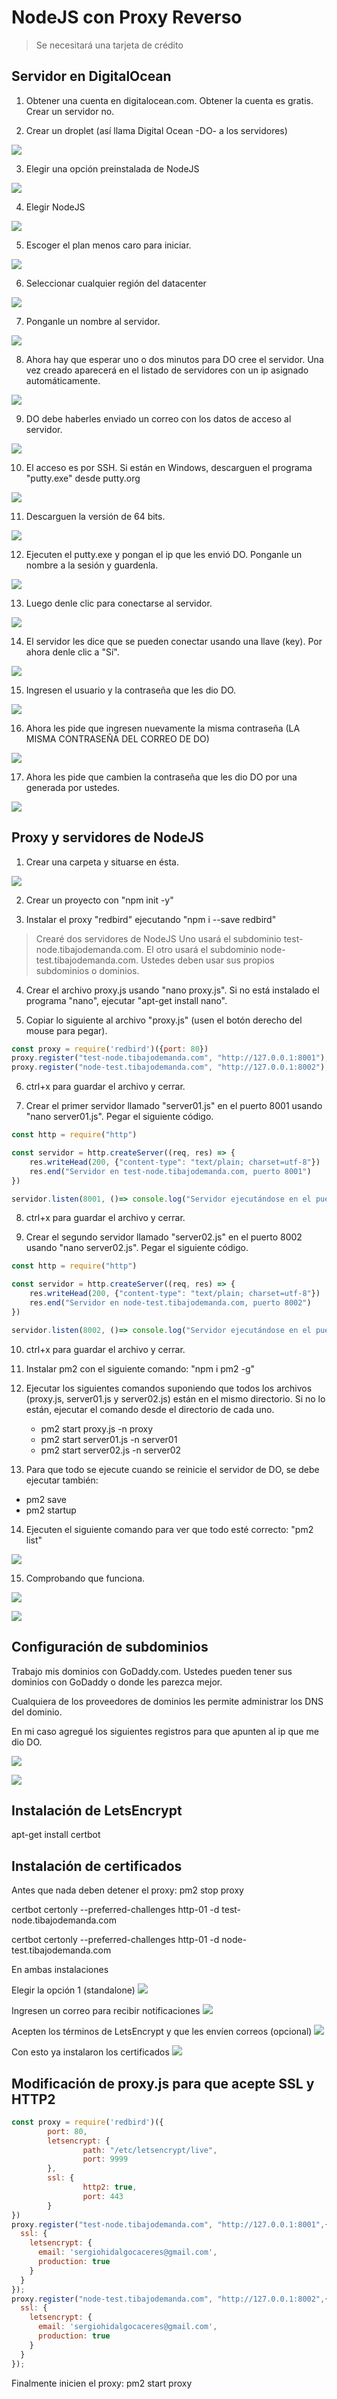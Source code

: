 # NodeJS con Proxy Reverso

> Se necesitará una tarjeta de crédito

## Servidor en DigitalOcean

1. Obtener una cuenta en digitalocean.com. Obtener la cuenta es gratis. Crear un servidor no.

2. Crear un droplet (así llama Digital Ocean -DO- a los servidores)

![](https://raw.githubusercontent.com/sergiohidalgocaceres/servidor-node-proxy/master/assets/img/01.png)

3. Elegir una opción preinstalada de NodeJS

![](https://raw.githubusercontent.com/sergiohidalgocaceres/servidor-node-proxy/master/assets/img/02.png)

4. Elegir NodeJS

![](https://raw.githubusercontent.com/sergiohidalgocaceres/servidor-node-proxy/master/assets/img/03.png)

5. Escoger el plan menos caro para iniciar.

![](https://raw.githubusercontent.com/sergiohidalgocaceres/servidor-node-proxy/master/assets/img/04.png)

6. Seleccionar cualquier región del datacenter

![](https://raw.githubusercontent.com/sergiohidalgocaceres/servidor-node-proxy/master/assets/img/05.png)

7. Ponganle un nombre al servidor.

![](https://raw.githubusercontent.com/sergiohidalgocaceres/servidor-node-proxy/master/assets/img/06.png)

8. Ahora hay que esperar uno o dos minutos para DO cree el servidor. Una vez creado aparecerá en el listado de servidores con un ip asignado automáticamente.

![](https://raw.githubusercontent.com/sergiohidalgocaceres/servidor-node-proxy/master/assets/img/07.png)

9. DO debe haberles enviado un correo con los datos de acceso al servidor.

![](https://raw.githubusercontent.com/sergiohidalgocaceres/servidor-node-proxy/master/assets/img/08.png)

10. El acceso es por SSH. Si están en Windows, descarguen el programa "putty.exe" desde putty.org

![](https://raw.githubusercontent.com/sergiohidalgocaceres/servidor-node-proxy/master/assets/img/09.png)

11. Descarguen la versión de 64 bits.

![](https://raw.githubusercontent.com/sergiohidalgocaceres/servidor-node-proxy/master/assets/img/24.png)

12. Ejecuten el putty.exe y pongan el ip que les envió DO. Ponganle un nombre a la sesión y guardenla.

![](https://raw.githubusercontent.com/sergiohidalgocaceres/servidor-node-proxy/master/assets/img/11.png)

13. Luego denle clic para conectarse al servidor.

![](https://raw.githubusercontent.com/sergiohidalgocaceres/servidor-node-proxy/master/assets/img/12.png)

14. El servidor les dice que se pueden conectar usando una llave (key). Por ahora denle clic a "Sí".

![](https://raw.githubusercontent.com/sergiohidalgocaceres/servidor-node-proxy/master/assets/img/13.png)

15. Ingresen el usuario y la contraseña que les dio DO.

![](https://raw.githubusercontent.com/sergiohidalgocaceres/servidor-node-proxy/master/assets/img/14.png)

16. Ahora les pide que ingresen nuevamente la misma contraseña (LA MISMA CONTRASEÑA DEL CORREO DE DO)

![](https://raw.githubusercontent.com/sergiohidalgocaceres/servidor-node-proxy/master/assets/img/15.png)

17. Ahora les pide que cambien la contraseña que les dio DO por una generada por ustedes.

![](https://raw.githubusercontent.com/sergiohidalgocaceres/servidor-node-proxy/master/assets/img/16.png)

## Proxy y servidores de NodeJS

1. Crear una carpeta y situarse en ésta. 

![](https://raw.githubusercontent.com/sergiohidalgocaceres/servidor-node-proxy/master/assets/img/17.png)

2. Crear un proyecto con "npm init -y"

3. Instalar el proxy "redbird" ejecutando "npm i --save redbird"

> Crearé dos servidores de NodeJS
> Uno usará el subdominio test-node.tibajodemanda.com.
> El otro usará el subdominio node-test.tibajodemanda.com.
> Ustedes deben usar sus propios subdominios o dominios.

4. Crear el archivo proxy.js usando "nano proxy.js". Si no está instalado el programa "nano", ejecutar "apt-get install nano".

5. Copiar lo siguiente al archivo "proxy.js" (usen el botón derecho del mouse para pegar).

```javascript
const proxy = require('redbird')({port: 80})
proxy.register("test-node.tibajodemanda.com", "http://127.0.0.1:8001");
proxy.register("node-test.tibajodemanda.com", "http://127.0.0.1:8002");
```

6. ctrl+x para guardar el archivo y cerrar.

7. Crear el primer servidor llamado "server01.js" en el puerto 8001 usando "nano server01.js". Pegar el siguiente código.

```javascript
const http = require("http")

const servidor = http.createServer((req, res) => {
	res.writeHead(200, {"content-type": "text/plain; charset=utf-8"})
	res.end("Servidor en test-node.tibajodemanda.com, puerto 8001")
})

servidor.listen(8001, ()=> console.log("Servidor ejecutándose en el puerto 8001"))
```

8. ctrl+x para guardar el archivo y cerrar.

9. Crear el segundo servidor llamado "server02.js" en el puerto 8002 usando "nano server02.js". Pegar el siguiente código.

```javascript
const http = require("http")

const servidor = http.createServer((req, res) => {
	res.writeHead(200, {"content-type": "text/plain; charset=utf-8"})
	res.end("Servidor en node-test.tibajodemanda.com, puerto 8002")
})

servidor.listen(8002, ()=> console.log("Servidor ejecutándose en el puerto 8002"))
```

10. ctrl+x para guardar el archivo y cerrar.

11. Instalar pm2 con el siguiente comando: "npm i pm2 -g"

12. Ejecutar los siguientes comandos suponiendo que todos los archivos (proxy.js, server01.js y server02.js) están en el mismo directorio. Si no lo están, ejecutar el comando desde el directorio de cada uno.
	- pm2 start proxy.js -n proxy
	- pm2 start server01.js -n server01
	- pm2 start server02.js -n server02

13. Para que todo se ejecute cuando se reinicie el servidor de DO, se debe ejecutar también: 
* pm2 save
* pm2 startup

14. Ejecuten el siguiente comando para ver que todo esté correcto: "pm2 list"

![](https://raw.githubusercontent.com/sergiohidalgocaceres/servidor-node-proxy/master/assets/img/19.png)

15. Comprobando que funciona.

![](https://raw.githubusercontent.com/sergiohidalgocaceres/servidor-node-proxy/master/assets/img/20.png)

![](https://raw.githubusercontent.com/sergiohidalgocaceres/servidor-node-proxy/master/assets/img/21.png)

## Configuración de subdominios

Trabajo mis dominios con GoDaddy.com. Ustedes pueden tener sus dominios con GoDaddy o donde les parezca mejor.

Cualquiera de los proveedores de dominios les permite administrar los DNS del dominio.

En mi caso agregué los siguientes registros para que apunten al ip que me dio DO.

![](https://raw.githubusercontent.com/sergiohidalgocaceres/servidor-node-proxy/master/assets/img/22.png)

![](https://raw.githubusercontent.com/sergiohidalgocaceres/servidor-node-proxy/master/assets/img/23.png)

## Instalación de LetsEncrypt

apt-get install certbot

## Instalación de certificados

Antes que nada deben detener el proxy:
pm2 stop proxy

certbot certonly --preferred-challenges http-01 -d test-node.tibajodemanda.com

certbot certonly --preferred-challenges http-01 -d node-test.tibajodemanda.com

En ambas instalaciones

Elegir la opción 1 (standalone)
![](https://raw.githubusercontent.com/sergiohidalgocaceres/servidor-node-proxy/master/assets/img/25.PNG)

Ingresen un correo para recibir notificaciones
![](https://raw.githubusercontent.com/sergiohidalgocaceres/servidor-node-proxy/master/assets/img/26.PNG)

Acepten los términos de LetsEncrypt y que les envíen correos (opcional)
![](https://raw.githubusercontent.com/sergiohidalgocaceres/servidor-node-proxy/master/assets/img/27.PNG)

Con esto ya instalaron los certificados
![](https://raw.githubusercontent.com/sergiohidalgocaceres/servidor-node-proxy/master/assets/img/28.PNG)

## Modificación de proxy.js para que acepte SSL y HTTP2

```javascript
const proxy = require('redbird')({
        port: 80,
        letsencrypt: {
                path: "/etc/letsencrypt/live",
                port: 9999
        },
        ssl: {
                http2: true,
                port: 443
        }
})
proxy.register("test-node.tibajodemanda.com", "http://127.0.0.1:8001",{
  ssl: {
    letsencrypt: {
      email: 'sergiohidalgocaceres@gmail.com',
      production: true
    }
  }
});
proxy.register("node-test.tibajodemanda.com", "http://127.0.0.1:8002",{
  ssl: {
    letsencrypt: {
      email: 'sergiohidalgocaceres@gmail.com',
      production: true
    }
  }
});
```

Finalmente inicien el proxy: 
pm2 start proxy
